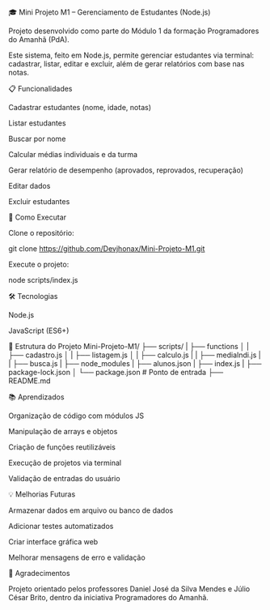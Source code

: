 🎓 Mini Projeto M1 – Gerenciamento de Estudantes (Node.js)

Projeto desenvolvido como parte do Módulo 1 da formação Programadores do Amanhã (PdA).

Este sistema, feito em Node.js, permite gerenciar estudantes via terminal: cadastrar, listar, editar e excluir, além de gerar relatórios com base nas notas.

📋 Funcionalidades

Cadastrar estudantes (nome, idade, notas)

Listar estudantes

Buscar por nome

Calcular médias individuais e da turma

Gerar relatório de desempenho (aprovados, reprovados, recuperação)

Editar dados

Excluir estudantes

🚀 Como Executar

Clone o repositório:

git clone https://github.com/Devjhonax/Mini-Projeto-M1.git

Execute o projeto:

node scripts/index.js

🛠 Tecnologias

Node.js

JavaScript (ES6+)

📂 Estrutura do Projeto
Mini-Projeto-M1/
├── scripts/
|   ├── functions
│   |   ├── cadastro.js
│   |   ├── listagem.js
│   |   ├── calculo.js
|   |   ├── mediaIndi.js
|   |   ├── busca.js
|   ├── node_modules
|   ├── alunos.json
|   ├── index.js 
|   ├── package-lock.json
│   └── package.json    # Ponto de entrada
├── README.md

📚 Aprendizados

Organização de código com módulos JS

Manipulação de arrays e objetos

Criação de funções reutilizáveis

Execução de projetos via terminal

Validação de entradas do usuário

💡 Melhorias Futuras

Armazenar dados em arquivo ou banco de dados

Adicionar testes automatizados

Criar interface gráfica web

Melhorar mensagens de erro e validação

👥 Agradecimentos

Projeto orientado pelos professores Daniel José da Silva Mendes e Júlio César Brito, dentro da iniciativa Programadores do Amanhã.
